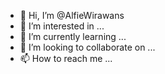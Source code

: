 - 👋 Hi, I’m @AlfieWirawans
- 👀 I’m interested in ...
- 🌱 I’m currently learning ...
- 💞️ I’m looking to collaborate on ...
- 📫 How to reach me ...

<!---
AlfieWirawans/AlfieWirawans is a ✨ special ✨ repository because its `README.md` (this file) appears on your GitHub profile.
You can click the Preview link to take a look at your changes.
--->
